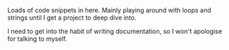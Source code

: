 Loads of code snippets in here.  Mainly playing around with loops and strings until I get a project to deep dive into.

I need to get into the habit of writing documentation, so I won't apologise for talking to myself.
